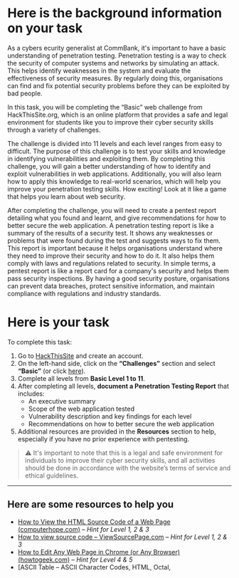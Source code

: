 # Here is the background information on your task

As a cybers ecurity generalist at CommBank, it's important to have a basic understanding of penetration testing. Penetration testing is a way to check the security of computer systems and networks by simulating an attack. This helps identify weaknesses in the system and evaluate the effectiveness of security measures. By regularly doing this, organisations can find and fix potential security problems before they can be exploited by bad people.

In this task, you will be completing  the “Basic” web challenge from HackThisSite.org, which is an online platform that provides a safe and legal environment for students like you to improve their cyber security skills through a variety of challenges.

The challenge is divided into 11 levels and each level ranges from easy to difficult. The purpose of this challenge is to test your skills and knowledge in identifying vulnerabilities and exploiting them. By completing this challenge, you will gain a better understanding of how to identify and exploit vulnerabilities in web applications. Additionally, you will also learn how to apply this knowledge to real-world scenarios, which will help you improve your penetration testing skills. How exciting! Look at it like a game that helps you learn about web security.

After completing the challenge, you will need to create a pentest report detailing what you found and learnt, and give recommendations for how to better secure the web application. A penetration testing report is like a summary of the results of a security test. It shows any weaknesses or problems that were found during the test and suggests ways to fix them. This report is important because it helps organisations understand where they need to improve their security and how to do it. It also helps them comply with laws and regulations related to security. In simple terms, a pentest report is like a report card for a company's security and helps them pass security inspections. By having a good security posture, organisations can prevent data breaches, protect sensitive information, and maintain compliance with regulations and industry standards.

# Here is your task

To complete this task:

1. Go to [HackThisSite](https://www.hackthissite.org/) and create an account.
2. On the left-hand side, click on the **“Challenges”** section and select **“Basic”** (or click [here](https://www.hackthissite.org/missions/basic/)).
3. Complete all levels from **Basic Level 1 to 11**.
4. After completing all levels, **document a Penetration Testing Report** that includes:
   - An executive summary  
   - Scope of the web application tested  
   - Vulnerability description and key findings for each level  
   - Recommendations on how to better secure the web application  
5. Additional resources are provided in the **Resources** section to help, especially if you have no prior experience with pentesting.

> ⚠️ It's important to note that this is a legal and safe environment for individuals to improve their cyber security skills, and all activities should be done in accordance with the website’s terms of service and ethical guidelines.

---

## Here are some resources to help you

- [How to View the HTML Source Code of a Web Page (computerhope.com)](https://www.computerhope.com/issues/ch000746.htm) – *Hint for Level 1, 2 & 3*
- [How to view source code – ViewSourcePage.com](https://www.viewsourcepage.com/) – *Hint for Level 1, 2 & 3*
- [How to Edit Any Web Page in Chrome (or Any Browser) (howtogeek.com)](https://www.howtogeek.com/416676/how-to-edit-any-web-page-in-your-browser/) – *Hint for Level 4 & 5*
- [ASCII Table – ASCII Character Codes, HTML, Octal,
